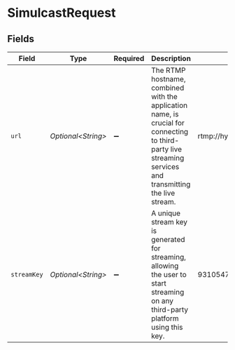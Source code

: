 # SimulcastRequest


## Fields

| Field                                                                                                                                                     | Type                                                                                                                                                      | Required                                                                                                                                                  | Description                                                                                                                                               | Example                                                                                                                                                   |
| --------------------------------------------------------------------------------------------------------------------------------------------------------- | --------------------------------------------------------------------------------------------------------------------------------------------------------- | --------------------------------------------------------------------------------------------------------------------------------------------------------- | --------------------------------------------------------------------------------------------------------------------------------------------------------- | --------------------------------------------------------------------------------------------------------------------------------------------------------- |
| `url`                                                                                                                                                     | *Optional\<String>*                                                                                                                                       | :heavy_minus_sign:                                                                                                                                        | The RTMP hostname, combined with the application name, is crucial for connecting to third-party live streaming services and transmitting the live stream. | rtmp://hyd01.contribute.live-video.net/app/                                                                                                               |
| `streamKey`                                                                                                                                               | *Optional\<String>*                                                                                                                                       | :heavy_minus_sign:                                                                                                                                        | A unique stream key is generated for streaming, allowing the user to start streaming on any third-party platform using this key.                          | 9310547d1df9c219d851d91d5b768b36k61a264dcc447b63da6fb79ef925cd76d                                                                                         |